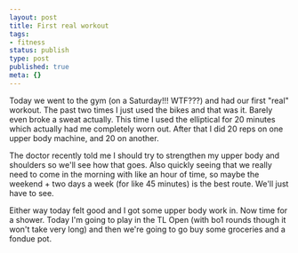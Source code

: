 ```yaml
---
layout: post
title: First real workout
tags:
- fitness
status: publish
type: post
published: true
meta: {}
---
```

<p>Today we went to the gym (on a Saturday!!! WTF???) and had our first "real" workout. The past two times I just used the bikes and that was it. Barely even broke a sweat actually. This time I used the elliptical for 20 minutes which actually had me completely worn out. After that I did 20 reps on one upper body machine, and 20 on another.</p><p>The doctor recently told me I should try to strengthen my upper body and shoulders so we'll see how that goes. Also quickly seeing that we really need to come in the morning with like an hour of time, so maybe the weekend + two days a week (for like 45 minutes) is the best route. We'll just have to see.</p><p>Either way today felt good and I got some upper body work in. Now time for a shower. Today I'm going to play in the TL Open (with bo1 rounds though it won't take very long) and then we're going to go buy some groceries and a fondue pot.</p>
